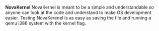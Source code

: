 **NovaKernel**
NovaKernel is meant to be a simple and understandable so anyone can look at the code and understand to make OS development easier.
Testing NovaKerenel is as easy as saving the file and running a qemu i386 system with the kernel flag.
